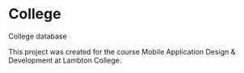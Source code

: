 # College
College database

This project was created for the course Mobile Application Design & Development at Lambton College.
